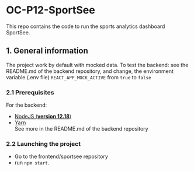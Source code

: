# OC-P12-SportSee

This repo contains the code to run the sports analytics dashboard SportSee.

## 1. General information

The project work by default with mocked data.
To test the backend: see the README.md of the backend repository,
and change, the environment variable (.env file) `REACT_APP_MOCK_ACTIVE` from `true` to `false`

### 2.1 Prerequisites

For the backend:
- [NodeJS (**version 12.18**)](https://nodejs.org/en/)
- [Yarn](https://yarnpkg.com/)  
See more in the README.md of the backend repository  
  
### 2.2 Launching the project

- Go to the frontend/sportsee repository
- run `npm start`.

